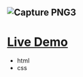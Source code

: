 ![Capture PNG3](https://user-images.githubusercontent.com/110729543/193930147-9be05cc4-d5e8-41ae-90eb-92e6f2c73e05.PNG)
--- 

# [Live Demo]( https://gihadnagy.github.io/Fast-Food-Portfolio/)
- html
- css


